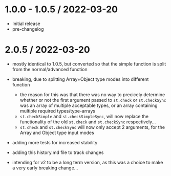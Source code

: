 1.0.0 - 1.0.5 / 2022-03-20
===================
* Initial release
* pre-changelog

2.0.5 / 2022-03-20
===================
* mostly identical to 1.0.5, but converted so that the simple function is split from the normal/advanced function
* breaking, due to splitting Array+Object type modes into different function
    - the reason for this was that there was no way to precicely determine whether or not the first argument passed to ```st.check``` or ```st.checkSync``` was an array of multiple acceptable types, or an array containing multiple required types/type-arrays
    - ```st.checkSimple``` and ```st.checkSimpleSync```, will now replace the functionality of the old ```st.check``` and ```st.checkSync``` respectively...
    - ```st.check``` and ```st.checkSync``` will now only accept 2 arguments, for the Array and Object type input modes

* adding more tests for increased stability
* adding this history.md file to track changes
* intending for v2 to be a long term version, as this was a choice to make a very early breaking change...